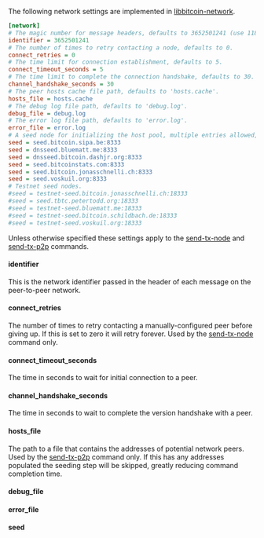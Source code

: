 The following network settings are implemented in [libbitcoin-network](https://github.com/libbitcoin/libbitcoin-network).
```ini
[network]
# The magic number for message headers, defaults to 3652501241 (use 118034699 for testnet).
identifier = 3652501241
# The number of times to retry contacting a node, defaults to 0.
connect_retries = 0
# The time limit for connection establishment, defaults to 5.
connect_timeout_seconds = 5
# The time limit to complete the connection handshake, defaults to 30.
channel_handshake_seconds = 30
# The peer hosts cache file path, defaults to 'hosts.cache'.
hosts_file = hosts.cache
# The debug log file path, defaults to 'debug.log'.
debug_file = debug.log
# The error log file path, defaults to 'error.log'.
error_file = error.log
# A seed node for initializing the host pool, multiple entries allowed, defaults shown.
seed = seed.bitcoin.sipa.be:8333
seed = dnsseed.bluematt.me:8333
seed = dnsseed.bitcoin.dashjr.org:8333
seed = seed.bitcoinstats.com:8333
seed = seed.bitcoin.jonasschnelli.ch:8333
seed = seed.voskuil.org:8333
# Testnet seed nodes.
#seed = testnet-seed.bitcoin.jonasschnelli.ch:18333
#seed = seed.tbtc.petertodd.org:18333
#seed = testnet-seed.bluematt.me:18333
#seed = testnet-seed.bitcoin.schildbach.de:18333
#seed = testnet-seed.voskuil.org:18333
```

Unless otherwise specified these settings apply to the [send-tx-node](bx-send-tx-node) and [send-tx-p2p](bx-send-tx-p2p) commands.

#### identifier
This is the network identifier passed in the header of each message on the peer-to-peer network.

#### connect_retries
The number of times to retry contacting a manually-configured peer before giving up. If this is set to zero it will retry forever. Used by the [send-tx-node](bx-send-tx-node) command only.

#### connect_timeout_seconds
The time in seconds to wait for initial connection to a peer.

#### channel_handshake_seconds
The time in seconds to wait to complete the version handshake with a peer.

#### hosts_file
The path to a file that contains the addresses of potential network peers. Used by the [send-tx-p2p](bx-send-tx-p2p) command only. If this has any addresses populated the seeding step will be skipped, greatly reducing command completion time.

#### debug_file

#### error_file

#### seed
